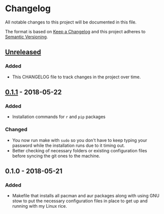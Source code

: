 # Changelog

All notable changes to this project will be documented in this file.

The format is based on [Keep a Changelog](http://keepachangelog.com/en/1.0.0/)
and this project adheres to [Semantic Versioning](http://semver.org/spec/v2.0.0.html).

## [Unreleased]

### Added

- This CHANGELOG file to track changes in the project over time.

## [0.1.1] - 2018-05-22

### Added

- Installation commands for `r` and `pip` packages

### Changed

- You now run make with `sudo` so you don't have to keep typing your password
  while the installation runs due to it timing out.
- Better checking of necessary folders or existing configuration files before
  syncing the git ones to the machine.

## 0.1.0 - 2018-05-21

### Added

- Makefile that installs all pacman and aur packages along with using GNU stow
  to put the necessary configuration files in place to get up and running with
  my Linux rice.

[Unreleased]: https://gitlab.com/mehalter/dotfiles/compare/v0.1.1...HEAD
[0.1.1]: https://gitlab.com/mehalter/dotfiles/compare/v0.1.0...v0.1.1
